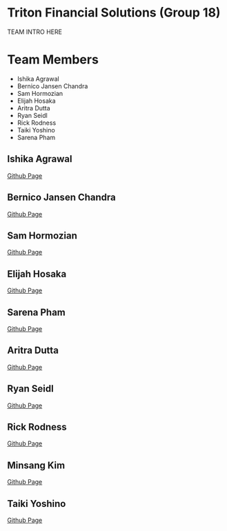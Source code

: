 # Triton Financial Solutions (Group 18)
TEAM INTRO HERE

# Team Members
- Ishika Agrawal
- Bernico Jansen Chandra
- Sam Hormozian
- Elijah Hosaka
- Aritra Dutta
- Ryan Seidl
- Rick Rodness
- Taiki Yoshino
- Sarena Pham

## Ishika Agrawal
[Github Page](https://github.com/ishikaa2504/cse110/)

## Bernico Jansen Chandra
[Github Page](https://github.com/BernicoJC)

## Sam Hormozian
[Github Page](https://samhormozian1.github.io/CSE110GithubPagesProject/)

## Elijah Hosaka
[Github Page](https://elijah-hosaka.github.io/cse110-lab-1/)

## Sarena Pham
[Github Page](https://sarenap.github.io/Lab2_Starter/)

## Aritra Dutta
[Github Page](https://ar-dutta2026.github.io/Lab1/)

## Ryan Seidl
[Github Page](https://rseidl25.github.io/cse110-lab-1/)

## Rick Rodness
[Github Page](https://github.com/rickrodness/CSE-110-Lab-1)

## Minsang Kim
[Github Page](https://github.com/minsang011/cse110_lab1)

## Taiki Yoshino 
[Github Page](https://taiki-yoshino.github.io/cse110-lab1/)
